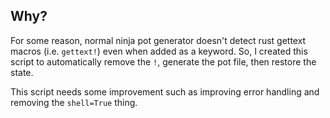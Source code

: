 ## Why?

For some reason, normal ninja pot generator doesn't detect
rust gettext macros (i.e. `gettext!`) even when added as a
keyword. So, I created this script to automatically remove 
the `!`, generate the pot file, then restore the state.

This script needs some improvement such as improving error
handling and removing the `shell=True` thing.
